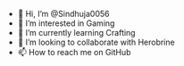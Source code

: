 - 👋 Hi, I’m @Sindhuja0056
- 👀 I’m interested in Gaming
- 🌱 I’m currently learning Crafting
- 💞️ I’m looking to collaborate with Herobrine
- 📫 How to reach me on GitHub

<!---
Sindhuja0056/Sindhuja0056 is a ✨ special ✨ repository because its `README.md` (this file) appears on your GitHub profile.
You can click the Preview link to take a look at your changes.
--->
